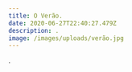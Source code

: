 ```yaml
---
title: O Verão.
date: 2020-06-27T22:40:27.479Z
description: .
image: /images/uploads/verão.jpg
---
```

.
